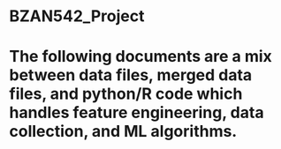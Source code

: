 # BZAN542_Project

# The following documents are a mix between data files, merged data files, and python/R code which handles feature engineering, data collection, and ML algorithms. 
